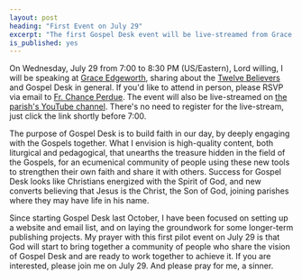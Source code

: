 ```yaml
---
layout: post
heading: "First Event on July 29"
excerpt: "The first Gospel Desk event will be live-streamed from Grace Edgeworth tomorrow evening."
is_published: yes
---
```


On Wednesday, July 29 from 7:00 to 8:30 PM (US/Eastern), Lord willing, I will
be speaking at [Grace Edgeworth](https://www.edgeworthanglican.com/), sharing
about the [Twelve Believers](https://www.gospeldesk.org/the-twelve-believers/)
and Gospel Desk in general. If you'd like to attend in person, please RSVP via
email to [Fr.  Chance Perdue](mailto:chance@edgeworthanglican.com). The event
will also be live-streamed on [the parish's YouTube
channel](https://www.youtube.com/channel/UCI-PG998Cfc9Gpq6XXgd2Zw).  There's no
need to register for the live-stream, just click the link shortly before 7:00.

The purpose of Gospel Desk is to build faith in our day, by deeply engaging
with the Gospels together. What I envision is high-quality content, both
liturgical and pedagogical, that unearths the treasure hidden in the field of
the Gospels, for an ecumenical community of people using these new tools to
strengthen their own faith and share it with others. Success for Gospel Desk
looks like Christians energized with the Spirit of God, and new converts
believing that Jesus is the Christ, the Son of God, joining parishes where they
may have life in his name.

Since starting Gospel Desk last October, I have been focused on setting up a
website and email list, and on laying the groundwork for some longer-term
publishing projects. My prayer with this first pilot event on July 29 is that
God will start to bring together a community of people who share the vision of
Gospel Desk and are ready to work together to achieve it. If you are
interested, please join me on July 29. And please pray for me, a sinner.
